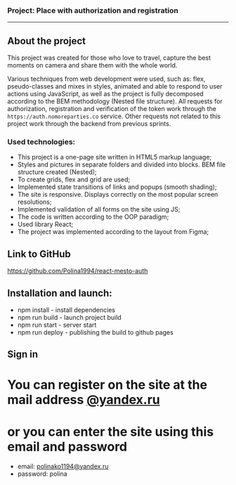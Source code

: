 ### **Project: Place** with authorization and registration
--------------------------

## About the project
This project was created for those who love to travel, capture the best moments on camera and share them with the whole world.

Various techniques from web development were used, such as: flex, pseudo-classes and mixes in styles, animated and able to respond to user actions using JavaScript, as well as the project is fully decomposed according to the BEM methodology (Nested file structure).
All requests for authorization, registration and verification of the token work through the `https://auth.nomoreparties.co` service. Other requests not related to this project work through the backend from previous sprints.

### Used technologies:
* This project is a one-page site written in HTML5 markup language;
* Styles and pictures in separate folders and divided into blocks. BEM file structure created (Nested);
* To create grids, flex and grid are used;
* Implemented state transitions of links and popups (smooth shading);
* The site is responsive. Displays correctly on the most popular screen resolutions;
* Implemented validation of all forms on the site using JS;
* The code is written according to the OOP paradigm;
* Used library React;
* The project was implemented according to the layout from Figma;

## Link to GitHub

https://github.com/Polina1994/react-mesto-auth


## Installation and launch: 

* npm install - install dependencies
* npm run build - launch project build
* npm run start - server start 
* npm run deploy - publishing the build to github pages

## Sign in

# You can register on the site at the mail address [@yandex.ru](www.mail.yandex.com)
# or you can enter the site using this email and password

* email: polinako1194@yandex.ru
* password: polina